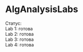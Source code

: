 # AlgAnalysisLabs

Статус:<br />
Lab 1: готова<br />
Lab 2: готова<br />
Lab 3: готова<br />
Lab 4: готова<br />

